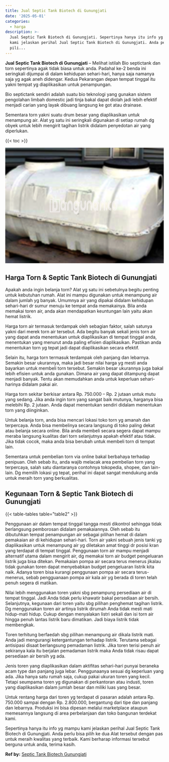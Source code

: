 ```yaml
---
title: Jual Septic Tank Biotech di Gunungjati
date: '2025-05-01'
categories:
  - harga
description: >-
  Jual Septic Tank Biotech di Gunungjati. Sepertinya hanya itu info yg mampu
  kami jelaskan perihal Jual Septic Tank Biotech di Gunungjati. Anda perlu bisa
  pili...
---
```


**Jual Septic Tank Biotech di Gunungjati** – Melihat istilah Bio septictank dan torn sepertinya agak tidak biasa untuk anda. Padahal ke-2 benda ini seringkali dijumpai di dalam kehidupan sehari-hari, hanya saja namanya saja yg agak aneh didengar. Kedua Pekarangan depan tempat tinggal itu yakni tempat yg diaplikasikan untuk penampungan.

Bio septictank sendiri adalah suatu bio teknologi yang gunakan sistem pengolahan limbah domestic jadi tinja bakal dapat diolah jadi lebih efektif menjadi carian yang layak dibuang langsung ke got atau drainase.

Sementara torn yakni suatu drum besar yang diaplikasikan untuk menampung air. Alat yg satu ini seringkali digunakan di setiap rumah dg obyek untuk lebih mengirit tagihan listrik didalam penyedotan air yang diperlukan.

{{< toc >}}

![Jual Septic Tank Biotech di Gunungjati](/images/jual-bio-septictank-46.png)

## Harga Torn & Septic Tank Biotech di Gunungjati

Apakah anda ingin belanja torn? Alat yg satu ini sebetulnya begitu penting untuk kebutuhan rumah. Alat ini mampu digunakan untuk menampung air dalam jumlah yg banyak. Umumnya air yang dipakai didalam kehidupan sehari-hari dr sumur menuju ke tempat anda memakainya. Bila anda memakai toren air, anda akan mendapatkan keuntungan lain yaitu akan hemat listrik.

Harga torn air termasuk terdampak oleh sebagian faktor, salah satunya yakni dari merek torn air tersebut. Ada begitu banyak sekali jenis torn air yang dapat anda menentukan untuk diaplikasikan di tempat tinggal anda, menentukan yang menurut anda paling efisien diaplikasikan. Pastikan anda menentukan torn yg tepat jadi dapat diaplikasikan secara efektif.

Selain itu, harga torn termasuk terdampak oleh panjang dan lebarnya. Semakin besar ukurannya, maka jadi besar nilai harga yg mesti anda bayarkan untuk membeli torn tersebut. Semakin besar ukurannya juga bakal lebih efisien untuk anda gunakan. Dimana air yang dapat ditampung dapat menjadi banyak. Tentu akan memudahkan anda untuk keperluan sehari-harinya didalam pakai air.

Harga torn sekitar berkisar antara Rp. 750.000 – Rp. 2 jutaan untuk mutu yang sedang. Jika anda ingin torn yang sangat baik mutunya, harganya bisa melebihi Rp. 2 jutaan. Anda dapat menentukan sendiri didalam menentukan torn yang diinginkan.

Untuk belanja torn, anda bisa mencari lokasi toko torn yg amanah dan terpercaya. Anda bisa membelinya secara langsung di toko paling dekat atau belanja secara online. Bila anda membeli secara segera dapat mampu meraba langsung kualitas dari torn selanjutnya apakah efektif atau tidak. Jika tidak cocok, maka anda bisa berubah untuk membeli torn di tempat lain.

Sementara untuk pembelian torn via online bakal berbahaya terhadap penipuan. Oleh sebab itu, anda wajib melacak area pembelian torn yang terpercaya, salah satu diantaranya contohnya tokopedia, shopee, dan lain-lain. Dg memilih lokasi yg tepat, perihal ini dapat sangat mendukung anda untuk meraih torn yang berkualitas.

## Kegunaan Torn & Septic Tank Biotech di Gunungjati

{{< table-tables table="table2" >}}

Penggunaan air dalam tempat tinggal tangga mesti dikontrol sehingga tidak berlangsung pemborosan didalam pemakaiannya. Oleh sebab itu dibutuhkan tempat penampungan air sebagai pilihan hemat di dalam pemakaian air di kehidupan sehari-hari. Torn air yakni sebuah jenis tanki yg diaplikasikan untuk menampung air yg diletakan amat tinggi dr posisi kran yang terdapat di tempat tinggal. Penggunaan torn air mampu menjadi alternatif utama dalam mengirit air, dg memakai torn air budget pengeluaran listrik juga bisa ditekan. Pemakaian pompa air secara terus menerus jikalau tidak gunakan toren dapat menyebabkan budget pengeluaran listrik kita naik. Adanya toren bisa kurangi penggunaan pompa air secara terus-menerus, sebab pengguanaan pompa air kala air yg berada di toren telah penuh segera di matikan.

Nilai lebih menggunakan toren yakni sbg penampung persediaan air di tempat tinggal. Jadi Anda tidak perlu khawatir bakal persediaan air bersih. Selanjutnya, kegunaan dari toren yaitu sbg pilihan penghemat tagihan listrik. Dg menggunakan toren air artinya listrik dirumah Anda tidak mesti mati hidup-mati hidup. Cukup dengan menyalakan listri sekali dan isi torn air hingga penuh lantas listrik baru dimatikan. Jadi biaya listrik tidak membengkak.

Toren terhitung berfaedah sbg pilihan menampung air dikala listrik mati. Anda jadi mengurangi ketergantungan terhadap listrik. Terutama sebagai antisipasi disaat berlangsung pemadaman listrik. Jika toren terisi penuh air sekiranya kala itu berjalan pemadaman listrik maka Anda tidak risau dapat persediaan air bersih yg ada.

Jenis toren yang diaplikasikan dalam aktifitas sehari-hari punyai beraneka acam type dan panjang juga lebar. Penggunaanya sesuai dg keperluan yang ada. Jika hanya satu rumah saja, cukup pakai ukuran toren yang kecil. Tetapi seumpama toren yg digunakan di perkantoran atau industi, toren yang diaplikasikan dalam jumlah besar dan miliki luas yang besar.

Untuk rentang harga dari toren yg terdapat di pasaran adalah antara Rp. 750.000 sampai dengan Rp. 2.800.000, bergantung dari tipe dan panjang dan lebarnya. Produksi ini bisa dipesan melalui marketplace ataupun memesannya langsung di area perbelanjaan dan toko bangunan terdekat kami.

Sepertinya hanya itu info yg mampu kami jelaskan perihal Jual Septic Tank Biotech di Gunungjati. Anda perlu bisa pilih ke dua Alat tersebut dengan pas untuk meraih kwalitas yang terbaik. Kami berharap informasi tersebut berguna untuk anda, terima kasih.

**Ref by:** [Septic Tank Biotech Gunungjati](https://id.wikipedia.org/wiki/Septic)
